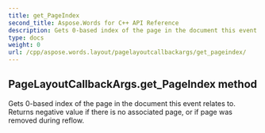 ```yaml
---
title: get_PageIndex
second_title: Aspose.Words for C++ API Reference
description: Gets 0-based index of the page in the document this event relates to. Returns negative value if there is no associated page, or if page was removed during reflow. 
type: docs
weight: 0
url: /cpp/aspose.words.layout/pagelayoutcallbackargs/get_pageindex/
---
```

## PageLayoutCallbackArgs.get_PageIndex method


Gets 0-based index of the page in the document this event relates to. Returns negative value if there is no associated page, or if page was removed during reflow.

